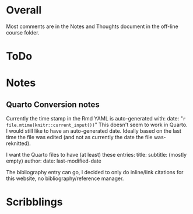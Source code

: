 # Overall

Most comments are in the Notes and Thoughts document in the off-line course folder.


# ToDo


# Notes

## Quarto Conversion notes

Currently the time stamp in the Rmd YAML is auto-generated with:
date: "`r file.mtime(knitr::current_input())`"
This doesn't seem to work in Quarto. I would still like to have an auto-generated date. Ideally based on the last time the file was edited (and not as currently the date the file was-reknitted). 

I want the Quarto files to have (at least) these entries:
title: 
subtitle: (mostly empty)
author: 
date: last-modified-date

The bibliography entry can go, I decided to only do inline/link citations for this website, no bibliography/reference manager.





# Scribblings


